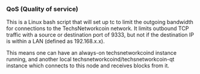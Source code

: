 ### QoS (Quality of service) ###

This is a Linux bash script that will set up tc to limit the outgoing bandwidth for connections to the TechsNetworkcoin network. It limits outbound TCP traffic with a source or destination port of 9333, but not if the destination IP is within a LAN (defined as 192.168.x.x).

This means one can have an always-on techsnetworkcoind instance running, and another local techsnetworkcoind/techsnetworkcoin-qt instance which connects to this node and receives blocks from it.
